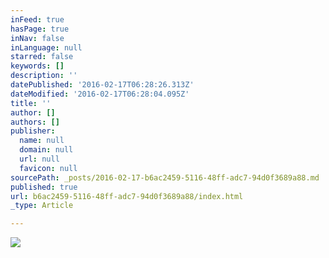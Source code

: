 ```yaml
---
inFeed: true
hasPage: true
inNav: false
inLanguage: null
starred: false
keywords: []
description: ''
datePublished: '2016-02-17T06:28:26.313Z'
dateModified: '2016-02-17T06:28:04.095Z'
title: ''
author: []
authors: []
publisher:
  name: null
  domain: null
  url: null
  favicon: null
sourcePath: _posts/2016-02-17-b6ac2459-5116-48ff-adc7-94d0f3689a88.md
published: true
url: b6ac2459-5116-48ff-adc7-94d0f3689a88/index.html
_type: Article

---
```

![](https://the-grid-user-content.s3-us-west-2.amazonaws.com/43fa51f2-675d-477a-aae2-b98009c1467a.JPG)